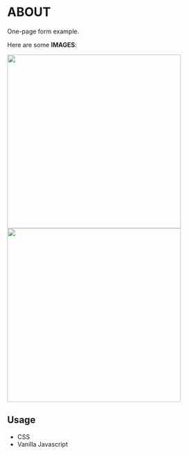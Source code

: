 # ABOUT

One-page form example.

<p>Here are some <b>IMAGES</b>:</p>

<img src = "ImagesWebLayout/form-pic1.png" width = 400>
<img src = "ImagesWebLayout/form-pic2.png" width = 400>


## Usage

- CSS
- Vanilla Javascript
